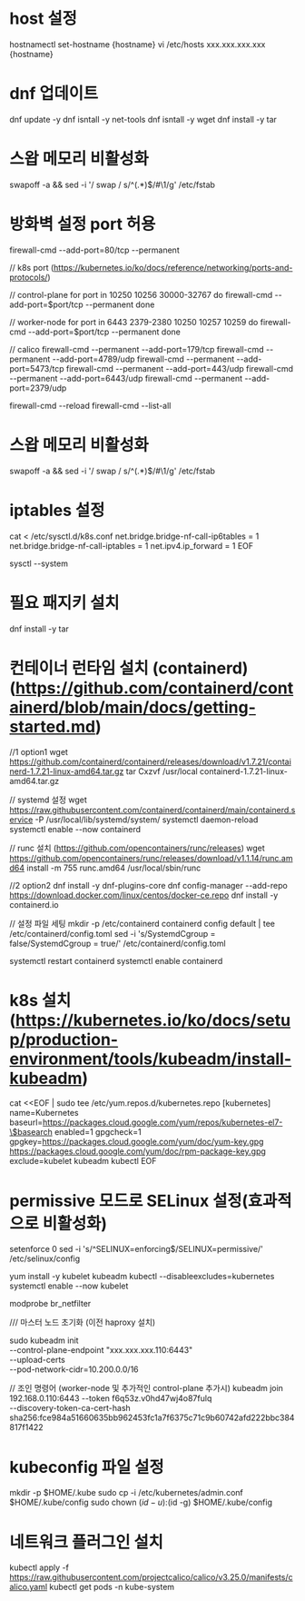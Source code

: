 # host 설정
hostnamectl set-hostname {hostname}
vi /etc/hosts
xxx.xxx.xxx.xxx {hostname}

# dnf 업데이트
dnf update -y
dnf isntall -y net-tools
dnf isntall -y wget
dnf install -y tar

# 스왑 메모리 비활성화
swapoff -a && sed -i '/ swap / s/^\(.*\)$/#\1/g' /etc/fstab

# 방화벽 설정 port 허용
firewall-cmd --add-port=80/tcp --permanent

// k8s port (https://kubernetes.io/ko/docs/reference/networking/ports-and-protocols/)

// control-plane
for port in 10250 10256 30000-32767
do
 firewall-cmd --add-port=$port/tcp --permanent
done

// worker-node
for port in 6443 2379-2380 10250 10257 10259
do
 firewall-cmd --add-port=$port/tcp --permanent
done

// calico 
firewall-cmd --permanent --add-port=179/tcp
firewall-cmd --permanent --add-port=4789/udp
firewall-cmd --permanent --add-port=5473/tcp
firewall-cmd --permanent --add-port=443/udp
firewall-cmd --permanent --add-port=6443/udp
firewall-cmd --permanent --add-port=2379/udp

firewall-cmd --reload
firewall-cmd --list-all


# 스왑 메모리 비활성화
swapoff -a && sed -i '/ swap / s/^\(.*\)$/#\1/g' /etc/fstab

# iptables 설정
cat <<EOF >  /etc/sysctl.d/k8s.conf
net.bridge.bridge-nf-call-ip6tables = 1
net.bridge.bridge-nf-call-iptables = 1
net.ipv4.ip_forward = 1
EOF

sysctl --system

# 필요 패지키 설치
dnf install -y tar


# 컨테이너 런타임 설치 (containerd) (https://github.com/containerd/containerd/blob/main/docs/getting-started.md)

//1 option1
wget https://github.com/containerd/containerd/releases/download/v1.7.21/containerd-1.7.21-linux-amd64.tar.gz
tar Cxzvf /usr/local containerd-1.7.21-linux-amd64.tar.gz

// systemd 설정
wget https://raw.githubusercontent.com/containerd/containerd/main/containerd.service -P /usr/local/lib/systemd/system/
systemctl daemon-reload
systemctl enable --now containerd


// runc 설치 (https://github.com/opencontainers/runc/releases)
wget https://github.com/opencontainers/runc/releases/download/v1.1.14/runc.amd64
install -m 755 runc.amd64 /usr/local/sbin/runc

//2 option2
dnf install -y dnf-plugins-core
dnf config-manager --add-repo https://download.docker.com/linux/centos/docker-ce.repo
dnf install -y containerd.io

// 설정 파일 세팅
mkdir -p /etc/containerd
containerd config default | tee /etc/containerd/config.toml
sed -i 's/SystemdCgroup = false/SystemdCgroup = true/' /etc/containerd/config.toml

systemctl restart containerd
systemctl enable containerd

# k8s 설치 (https://kubernetes.io/ko/docs/setup/production-environment/tools/kubeadm/install-kubeadm)

cat <<EOF | sudo tee /etc/yum.repos.d/kubernetes.repo
[kubernetes]
name=Kubernetes
baseurl=https://packages.cloud.google.com/yum/repos/kubernetes-el7-\$basearch
enabled=1
gpgcheck=1
gpgkey=https://packages.cloud.google.com/yum/doc/yum-key.gpg https://packages.cloud.google.com/yum/doc/rpm-package-key.gpg
exclude=kubelet kubeadm kubectl
EOF


# permissive 모드로 SELinux 설정(효과적으로 비활성화)
setenforce 0
sed -i 's/^SELINUX=enforcing$/SELINUX=permissive/' /etc/selinux/config

yum install -y kubelet kubeadm kubectl --disableexcludes=kubernetes
systemctl enable --now kubelet

modprobe br_netfilter

/// 마스터 노드 초기화 (이전 haproxy 설치)

sudo kubeadm init \
  --control-plane-endpoint "xxx.xxx.xxx.110:6443" \
  --upload-certs \
  --pod-network-cidr=10.200.0.0/16
  
// 조인 명령어 (worker-node 및 추가적인 control-plane 추가시)
kubeadm join 192.168.0.110:6443 --token f6q53z.v0hd47wj4o87fulq \
        --discovery-token-ca-cert-hash sha256:fce984a51660635bb962453fc1a7f6375c71c9b60742afd222bbc384817f1422

# kubeconfig 파일 설정
mkdir -p $HOME/.kube
sudo cp -i /etc/kubernetes/admin.conf $HOME/.kube/config
sudo chown $(id -u):$(id -g) $HOME/.kube/config

# 네트워크 플러그인 설치
kubectl apply -f https://raw.githubusercontent.com/projectcalico/calico/v3.25.0/manifests/calico.yaml
kubectl get pods -n kube-system
